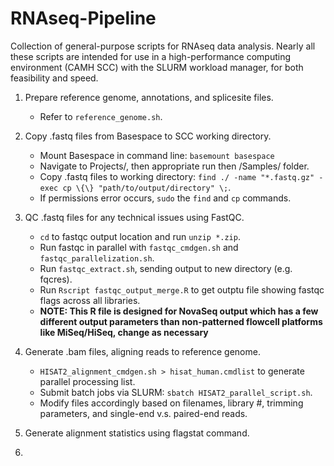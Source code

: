 # RNAseq-Pipeline

Collection of general-purpose scripts for RNAseq data analysis. Nearly all these scripts are intended for use in a high-performance computing environment (CAMH SCC) with the SLURM workload manager, for both feasibility and speed.

1. Prepare reference genome, annotations, and splicesite files.
   * Refer to `reference_genome.sh`.

2. Copy .fastq files from Basespace to SCC working directory.
   * Mount Basespace in command line: `basemount basespace`
   * Navigate to Projects/, then appropriate run then /Samples/ folder.
   * Copy .fastq files to working directory: `find ./ -name "*.fastq.gz" -exec cp \{\} "path/to/output/directory" \;`.
   * If permissions error occurs, `sudo` the `find` and `cp` commands.

3. QC .fastq files for any technical issues using FastQC.
   * `cd` to fastqc output location and run `unzip *.zip`.
   * Run fastqc in parallel with `fastqc_cmdgen.sh` and `fastqc_parallelization.sh`.
   * Run `fastqc_extract.sh`, sending output to new directory (e.g. fqcres).
   * Run `Rscript fastqc_output_merge.R` to get outptu file showing fastqc flags across all libraries.
   * **NOTE: This R file is designed for NovaSeq output which has a few different output parameters than non-patterned flowcell platforms like MiSeq/HiSeq, change as necessary**

4. Generate .bam files, aligning reads to reference genome.
   * `HISAT2_alignment_cmdgen.sh > hisat_human.cmdlist` to generate parallel processing list.
   * Submit batch jobs via SLURM: `sbatch HISAT2_parallel_script.sh`.
   * Modify files accordingly based on filenames, library #, trimming parameters, and single-end v.s. paired-end reads.

5. Generate alignment statistics using flagstat command.

6.

